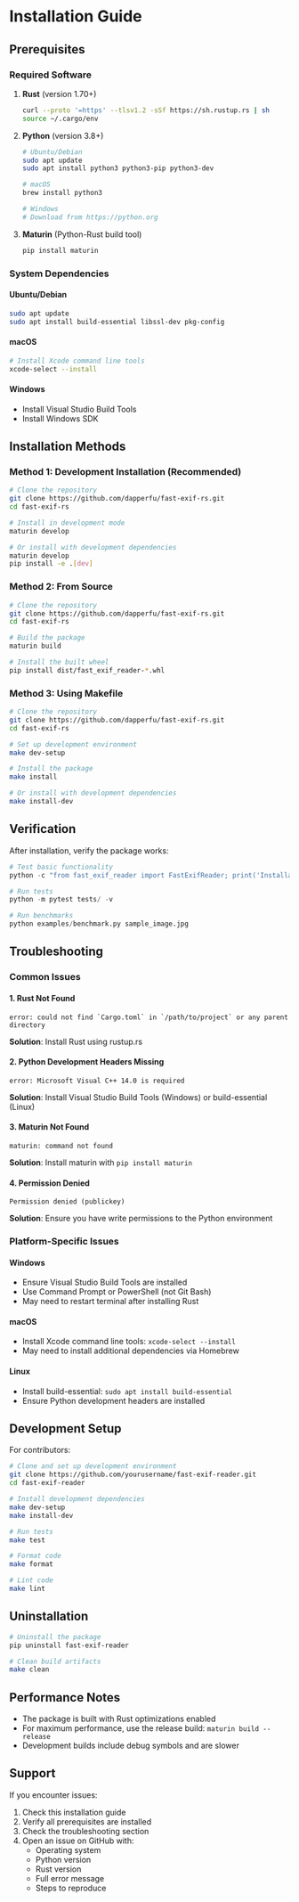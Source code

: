 # Installation Guide

## Prerequisites

### Required Software

1. **Rust** (version 1.70+)
   ```bash
   curl --proto '=https' --tlsv1.2 -sSf https://sh.rustup.rs | sh
   source ~/.cargo/env
   ```

2. **Python** (version 3.8+)
   ```bash
   # Ubuntu/Debian
   sudo apt update
   sudo apt install python3 python3-pip python3-dev
   
   # macOS
   brew install python3
   
   # Windows
   # Download from https://python.org
   ```

3. **Maturin** (Python-Rust build tool)
   ```bash
   pip install maturin
   ```

### System Dependencies

#### Ubuntu/Debian
```bash
sudo apt update
sudo apt install build-essential libssl-dev pkg-config
```

#### macOS
```bash
# Install Xcode command line tools
xcode-select --install
```

#### Windows
- Install Visual Studio Build Tools
- Install Windows SDK

## Installation Methods

### Method 1: Development Installation (Recommended)

```bash
# Clone the repository
git clone https://github.com/dapperfu/fast-exif-rs.git
cd fast-exif-rs

# Install in development mode
maturin develop

# Or install with development dependencies
maturin develop
pip install -e .[dev]
```

### Method 2: From Source

```bash
# Clone the repository
git clone https://github.com/dapperfu/fast-exif-rs.git
cd fast-exif-rs

# Build the package
maturin build

# Install the built wheel
pip install dist/fast_exif_reader-*.whl
```

### Method 3: Using Makefile

```bash
# Clone the repository
git clone https://github.com/dapperfu/fast-exif-rs.git
cd fast-exif-rs

# Set up development environment
make dev-setup

# Install the package
make install

# Or install with development dependencies
make install-dev
```


## Verification

After installation, verify the package works:

```python
# Test basic functionality
python -c "from fast_exif_reader import FastExifReader; print('Installation successful!')"

# Run tests
python -m pytest tests/ -v

# Run benchmarks
python examples/benchmark.py sample_image.jpg
```

## Troubleshooting

### Common Issues

#### 1. Rust Not Found
```
error: could not find `Cargo.toml` in `/path/to/project` or any parent directory
```
**Solution**: Install Rust using rustup.rs

#### 2. Python Development Headers Missing
```
error: Microsoft Visual C++ 14.0 is required
```
**Solution**: Install Visual Studio Build Tools (Windows) or build-essential (Linux)

#### 3. Maturin Not Found
```
maturin: command not found
```
**Solution**: Install maturin with `pip install maturin`

#### 4. Permission Denied
```
Permission denied (publickey)
```
**Solution**: Ensure you have write permissions to the Python environment

### Platform-Specific Issues

#### Windows
- Ensure Visual Studio Build Tools are installed
- Use Command Prompt or PowerShell (not Git Bash)
- May need to restart terminal after installing Rust

#### macOS
- Install Xcode command line tools: `xcode-select --install`
- May need to install additional dependencies via Homebrew

#### Linux
- Install build-essential: `sudo apt install build-essential`
- Ensure Python development headers are installed

## Development Setup

For contributors:

```bash
# Clone and set up development environment
git clone https://github.com/yourusername/fast-exif-reader.git
cd fast-exif-reader

# Install development dependencies
make dev-setup
make install-dev

# Run tests
make test

# Format code
make format

# Lint code
make lint
```

## Uninstallation

```bash
# Uninstall the package
pip uninstall fast-exif-reader

# Clean build artifacts
make clean
```

## Performance Notes

- The package is built with Rust optimizations enabled
- For maximum performance, use the release build: `maturin build --release`
- Development builds include debug symbols and are slower

## Support

If you encounter issues:

1. Check this installation guide
2. Verify all prerequisites are installed
3. Check the troubleshooting section
4. Open an issue on GitHub with:
   - Operating system
   - Python version
   - Rust version
   - Full error message
   - Steps to reproduce

